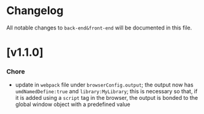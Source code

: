 # Changelog

All notable changes to `back-end&front-end` will be documented in this file.

# [v1.1.0]

### Chore

- update in `webpack` file under `browserConfig.output`; the output now has `umdNamedDefine:true` and `library:MyLibrary`; this is necessary so that, if it is added using a `script` tag in the browser, the output is bonded to the global window object with a predefined value
